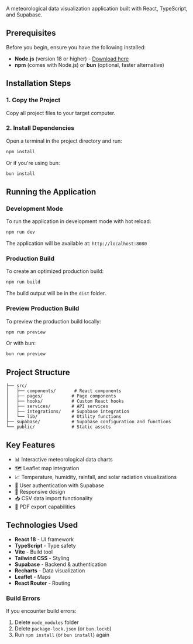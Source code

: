 A meteorological data visualization application built with React, TypeScript, and Supabase.

## Prerequisites

Before you begin, ensure you have the following installed:
- **Node.js** (version 18 or higher) - [Download here](https://nodejs.org/)
- **npm** (comes with Node.js) or **bun** (optional, faster alternative)

## Installation Steps

### 1. Copy the Project
Copy all project files to your target computer.

### 2. Install Dependencies
Open a terminal in the project directory and run:

```bash
npm install
```

Or if you're using bun:
```bash
bun install
```

## Running the Application

### Development Mode
To run the application in development mode with hot reload:

```bash
npm run dev
```

The application will be available at: `http://localhost:8080`

### Production Build
To create an optimized production build:

```bash
npm run build
```

The build output will be in the `dist` folder.

### Preview Production Build
To preview the production build locally:

```bash
npm run preview
```

Or with bun:
```bash
bun run preview
```

## Project Structure

```
├── src/
│   ├── components/       # React components
│   ├── pages/           # Page components
│   ├── hooks/           # Custom React hooks
│   ├── services/        # API services
│   ├── integrations/    # Supabase integration
│   └── lib/             # Utility functions
├── supabase/            # Supabase configuration and functions
└── public/              # Static assets
```

## Key Features

- 📊 Interactive meteorological data charts
- 🗺️ Leaflet map integration
- 📈 Temperature, humidity, rainfall, and solar radiation visualizations
- 🔐 User authentication with Supabase
- 📱 Responsive design
- 📥 CSV data import functionality
- 📄 PDF export capabilities

## Technologies Used

- **React 18** - UI framework
- **TypeScript** - Type safety
- **Vite** - Build tool
- **Tailwind CSS** - Styling
- **Supabase** - Backend & authentication
- **Recharts** - Data visualization
- **Leaflet** - Maps
- **React Router** - Routing

### Build Errors
If you encounter build errors:
1. Delete `node_modules` folder
2. Delete `package-lock.json` (or `bun.lockb`)
3. Run `npm install` (or `bun install`) again
